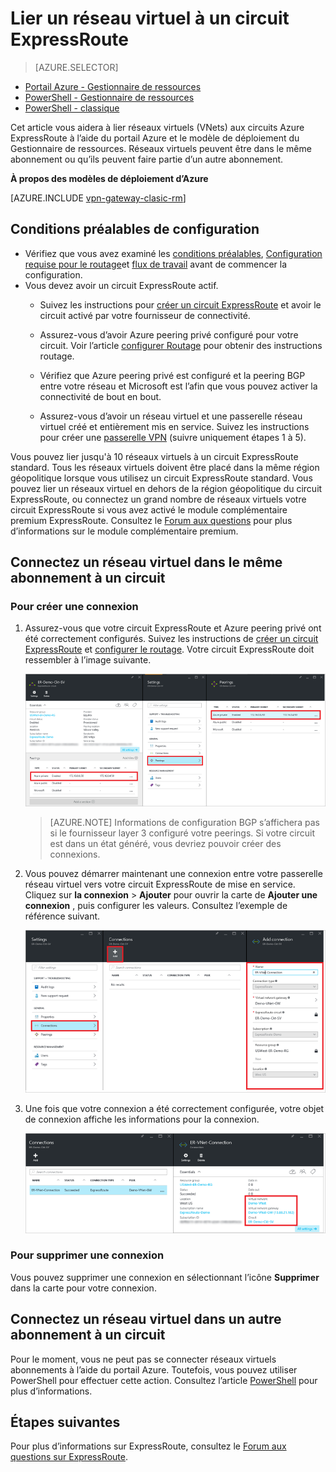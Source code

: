 <properties
   pageTitle="Lier un réseau virtuel pour un circuit ExpressRoute à l’aide du modèle de déploiement du Gestionnaire de ressources et le portail Azure | Microsoft Azure"
   description="Ce document fournit une vue d’ensemble de la façon d’établir une liaison réseaux virtuels (VNets) vers ExpressRoute circuits."
   services="expressroute"
   documentationCenter="na"
   authors="cherylmc"
   manager="carmonm"
   editor=""
   tags="azure-resource-manager"/>
<tags
   ms.service="expressroute"
   ms.devlang="na"
   ms.topic="article"
   ms.tgt_pltfrm="na"
   ms.workload="infrastructure-services"
   ms.date="10/10/2016"
   ms.author="cherylmc" />

# <a name="link-a-virtual-network-to-an-expressroute-circuit"></a>Lier un réseau virtuel à un circuit ExpressRoute

> [AZURE.SELECTOR]
- [Portail Azure - Gestionnaire de ressources](expressroute-howto-linkvnet-portal-resource-manager.md)
- [PowerShell - Gestionnaire de ressources](expressroute-howto-linkvnet-arm.md)
- [PowerShell - classique](expressroute-howto-linkvnet-classic.md)



Cet article vous aidera à lier réseaux virtuels (VNets) aux circuits Azure ExpressRoute à l’aide du portail Azure et le modèle de déploiement du Gestionnaire de ressources. Réseaux virtuels peuvent être dans le même abonnement ou qu’ils peuvent faire partie d’un autre abonnement.


**À propos des modèles de déploiement d’Azure**

[AZURE.INCLUDE [vpn-gateway-clasic-rm](../../includes/vpn-gateway-classic-rm-include.md)]

## <a name="configuration-prerequisites"></a>Conditions préalables de configuration

- Vérifiez que vous avez examiné les [conditions préalables](expressroute-prerequisites.md), [Configuration requise pour le routage](expressroute-routing.md)et [flux de travail](expressroute-workflows.md) avant de commencer la configuration.
- Vous devez avoir un circuit ExpressRoute actif.
    - Suivez les instructions pour [créer un circuit ExpressRoute](expressroute-howto-circuit-arm.md) et avoir le circuit activé par votre fournisseur de connectivité.

    - Assurez-vous d’avoir Azure peering privé configuré pour votre circuit. Voir l’article [configurer Routage](expressroute-howto-routing-portal-resource-manager.md) pour obtenir des instructions routage.

    - Vérifiez que Azure peering privé est configuré et la peering BGP entre votre réseau et Microsoft est l’afin que vous pouvez activer la connectivité de bout en bout.

    - Assurez-vous d’avoir un réseau virtuel et une passerelle réseau virtuel créé et entièrement mis en service. Suivez les instructions pour créer une [passerelle VPN](../articles/vpn-gateway/vpn-gateway-howto-site-to-site-resource-manager-portal.md) (suivre uniquement étapes 1 à 5).

Vous pouvez lier jusqu'à 10 réseaux virtuels à un circuit ExpressRoute standard. Tous les réseaux virtuels doivent être placé dans la même région géopolitique lorsque vous utilisez un circuit ExpressRoute standard. Vous pouvez lier un réseaux virtuel en dehors de la région géopolitique du circuit ExpressRoute, ou connectez un grand nombre de réseaux virtuels votre circuit ExpressRoute si vous avez activé le module complémentaire premium ExpressRoute. Consultez le [Forum aux questions](expressroute-faqs.md) pour plus d’informations sur le module complémentaire premium.

## <a name="connect-a-virtual-network-in-the-same-subscription-to-a-circuit"></a>Connectez un réseau virtuel dans le même abonnement à un circuit


### <a name="to-create-a-connection"></a>Pour créer une connexion

1. Assurez-vous que votre circuit ExpressRoute et Azure peering privé ont été correctement configurés. Suivez les instructions de [créer un circuit ExpressRoute](expressroute-howto-circuit-arm.md) et [configurer le routage](expressroute-howto-routing-arm.md). Votre circuit ExpressRoute doit ressembler à l’image suivante.

    ![Capture d’écran de circuit ExpressRoute](./media/expressroute-howto-linkvnet-portal-resource-manager/routing1.png)

    >[AZURE.NOTE] Informations de configuration BGP s’affichera pas si le fournisseur layer 3 configuré votre peerings. Si votre circuit est dans un état généré, vous devriez pouvoir créer des connexions.

2. Vous pouvez démarrer maintenant une connexion entre votre passerelle réseau virtuel vers votre circuit ExpressRoute de mise en service. Cliquez sur **la connexion** > **Ajouter** pour ouvrir la carte de **Ajouter une connexion** , puis configurer les valeurs. Consultez l’exemple de référence suivant.


    ![Ajouter la capture d’écran de connexion](./media/expressroute-howto-linkvnet-portal-resource-manager/samesub1.png)  


3. Une fois que votre connexion a été correctement configurée, votre objet de connexion affiche les informations pour la connexion.

    ![Capture d’écran de connexion objet](./media/expressroute-howto-linkvnet-portal-resource-manager/samesub2.png)


### <a name="to-delete-a-connection"></a>Pour supprimer une connexion

Vous pouvez supprimer une connexion en sélectionnant l’icône **Supprimer** dans la carte pour votre connexion.

## <a name="connect-a-virtual-network-in-a-different-subscription-to-a-circuit"></a>Connectez un réseau virtuel dans un autre abonnement à un circuit

Pour le moment, vous ne peut pas se connecter réseaux virtuels abonnements à l’aide du portail Azure. Toutefois, vous pouvez utiliser PowerShell pour effectuer cette action. Consultez l’article [PowerShell](expressroute-howto-linkvnet-arm.md) pour plus d’informations.

## <a name="next-steps"></a>Étapes suivantes

Pour plus d’informations sur ExpressRoute, consultez le [Forum aux questions sur ExpressRoute](expressroute-faqs.md).
